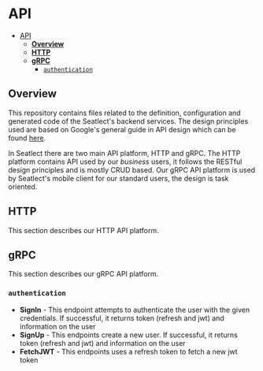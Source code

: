 # API

- [API](#api)
  - [**Overview**](#overview)
  - [**HTTP**](#http)
  - [**gRPC**](#grpc)
    - [`authentication`](#authentication)

## **Overview**

This repository contains files related to the definition, configuration and generated code of the Seatlect's backend services. The design principles used are based on Google's general guide in API design which can be found [here](https://cloud.google.com/apis/design).

In Seatlect there are two main API platform, HTTP and gRPC. The HTTP platform contains API used by our *business* users, it follows the RESTful design principles and is mostly CRUD based. Our gRPC API platform is used by Seatlect's mobile client for our standard users, the design is task oriented.

## **HTTP**

This section describes our HTTP API platform.

## **gRPC**

This section describes our gRPC API platform.

### `authentication`

- **SignIn** - This endpoint attempts to authenticate the user with the given credentials. If successful, it returns token (refresh and jwt) and information on the user
- **SignUp** - This endpoints create a new user. If successful, it returns token (refresh and jwt) and information on the user
- **FetchJWT** - This endpoints uses a refresh token to fetch a new jwt token
